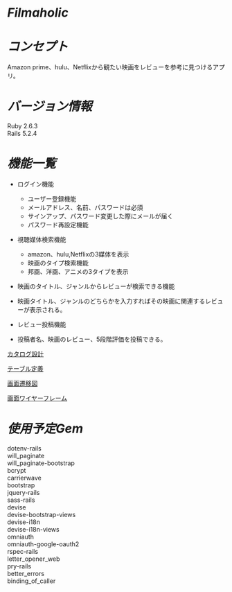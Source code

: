 
# *Filmaholic*

# *コンセプト*
Amazon prime、hulu、Netflixから観たい映画をレビューを参考に見つけるアプリ。

# *バージョン情報*
Ruby 2.6.3  
Rails 5.2.4

# *機能一覧*
 * ログイン機能  
   * ユーザー登録機能  
   * メールアドレス、名前、パスワードは必須  
   * サインアップ、パスワード変更した際にメールが届く  
   * パスワード再設定機能  
 
* 視聴媒体検索機能  
  *  amazon、hulu,Netflixの3媒体を表示  
  *  映画のタイプ検索機能  
  *  邦画、洋画、アニメの3タイプを表示  

*  映画のタイトル、ジャンルからレビューが検索できる機能
  *  映画タイトル、ジャンルのどちらかを入力すればその映画に関連するレビューが表示される。

 *  レビュー投稿機能
   *  投稿者名、映画のレビュー、5段階評価を投稿できる。
 

[カタログ設計](https://docs.google.com/spreadsheets/d/1jDhjZZb9sK8EXOst9NT0HSTwPBF3sZP68FSuT2hhjNI/edit?pli=1#gid=0)

[テーブル定義](https://docs.google.com/spreadsheets/d/1jDhjZZb9sK8EXOst9NT0HSTwPBF3sZP68FSuT2hhjNI/edit?pli=1#gid=0)

[画面遷移図](https://cacoo.com/diagrams/e9EVOPVt0Wc25LzV/D49F9)

[画面ワイヤーフレーム](https://docs.google.com/spreadsheets/d/1lmpSzBYg-URmZilsH7m062gjdfm_ENRKA-Kxqt39aL4/edit#gid=0)

# *使用予定Gem*
dotenv-rails  
will_paginate  
will_paginate-bootstrap  
bcrypt  
carrierwave  
bootstrap  
jquery-rails  
sass-rails  
devise  
devise-bootstrap-views  
devise-i18n  
devise-i18n-views  
omniauth  
omniauth-google-oauth2  
rspec-rails  
letter_opener_web  
pry-rails  
better_errors  
binding_of_caller  
